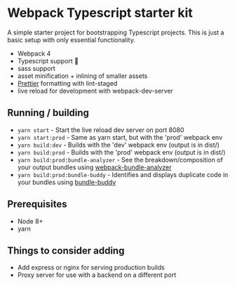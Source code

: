 # Webpack Typescript starter kit

A simple starter project for bootstrapping Typescript projects.
This is just a basic setup with only essential functionality.

- Webpack 4
- Typescript support :blue_heart:
- sass support
- asset minification + inlining of smaller assets
- [Prettier](https://github.com/prettier/prettier) formatting with lint-staged
- live reload for development with webpack-dev-server

## Running / building

- `yarn start` - Start the live reload dev server on port 8080
- `yarn start:prod` - Same as yarn start, but with the 'prod' webpack env
- `yarn build:dev` - Builds with the 'dev' webpack env (output is in dist/)
- `yarn build:prod` - Builds with the 'prod' webpack env (output is in dist/)
- `yarn build:prod:bundle-analyzer` - See the breakdown/composition of your output bundles using [webpack-bundle-analyzer](https://github.com/webpack-contrib/webpack-bundle-analyzer)
- `yarn build:prod:bundle-buddy` - Identifies and displays duplicate code in your bundles using [bundle-buddy](https://github.com/samccone/bundle-buddy)

## Prerequisites

- Node 8+
- yarn

## Things to consider adding

- Add express or nginx for serving production builds
- Proxy server for use with a backend on a different port
